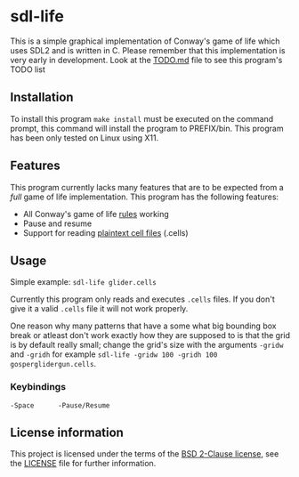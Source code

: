# sdl-life

This is a simple graphical implementation of Conway's game of life which uses SDL2 and is written in C. Please remember that this implementation is very early in development. Look at the [TODO.md](TODO.md) file to see this program's TODO list

## Installation

To install this program `make install` must be executed on the command prompt, this command will install the program to PREFIX/bin. This program has been only tested on Linux using X11.

## Features
This program currently lacks many features that are to be expected from a *full* game of life implementation.
This program has the following features:
* All Conway's game of life [rules](https://www.conwaylife.com/wiki/Conway%27s_Game_of_Life#Rules) working
* Pause and resume
* Support for reading [plaintext cell files](https://www.conwaylife.com/wiki/Plaintext) (.cells)

## Usage

Simple example: `sdl-life glider.cells`

Currently this program only reads and executes `.cells` files. If you don't give it a valid `.cells` file it will not work properly.

One reason why many patterns that have a some what big bounding box break or atleast don't work exactly how they are supposed to is that the grid is by default really small; change the grid's size with the arguments `-gridw` and `-gridh` for example `sdl-life -gridw 100 -gridh 100 gosperglidergun.cells`.

### Keybindings

	-Space		-Pause/Resume

## License information

This project is licensed under the terms of the [BSD 2-Clause license](https://opensource.org/licenses/BSD-2-Clause), see the [LICENSE](LICENSE) file for further information.
